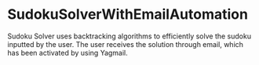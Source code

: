 # SudokuSolverWithEmailAutomation
Sudoku Solver uses backtracking algorithms to efficiently solve the sudoku inputted by the user. The user receives the solution through email, which has been activated by using Yagmail.
